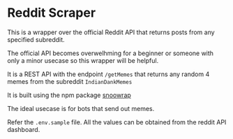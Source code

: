 
# Reddit Scraper

This is a wrapper over the official Reddit API that returns posts from any specified subreddit.

The official API becomes overwelhming for a beginner or someone with only a minor usecase so this wrapper will be helpful.

It is a REST API with the endpoint ```/getMemes``` that returns any random 4 memes from the subreddit ```IndianDankMemes``` 

It is built using the npm package [snoowrap](https://www.npmjs.com/package/snoowrap)

The ideal usecase is for bots that send out memes.

Refer the ```.env.sample``` file. All the values can be obtained from the reddit API dashboard.